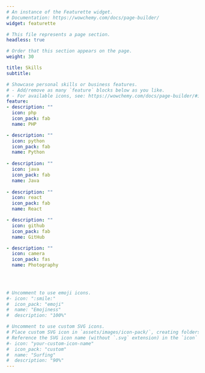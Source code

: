 ```yaml
---
# An instance of the Featurette widget.
# Documentation: https://wowchemy.com/docs/page-builder/
widget: featurette

# This file represents a page section.
headless: true

# Order that this section appears on the page.
weight: 30

title: Skills
subtitle:

# Showcase personal skills or business features.
# - Add/remove as many `feature` blocks below as you like.
# - For available icons, see: https://wowchemy.com/docs/page-builder/#icons
feature:
- description: ""
  icon: php
  icon_pack: fab
  name: PHP

- description: ""
  icon: python
  icon_pack: fab
  name: Python  
 
- description: ""
  icon: java
  icon_pack: fab
  name: Java   
 
- description: ""
  icon: react
  icon_pack: fab
  name: React  

- description: ""
  icon: github
  icon_pack: fab
  name: GitHub    

- description: ""
  icon: camera
  icon_pack: fas
  name: Photography  
  
  


# Uncomment to use emoji icons.
#- icon: ":smile:"
#  icon_pack: "emoji"
#  name: "Emojiness"
#  description: "100%"  

# Uncomment to use custom SVG icons.
# Place custom SVG icon in `assets/images/icon-pack/`, creating folders if necessary.
# Reference the SVG icon name (without `.svg` extension) in the `icon` field.
#- icon: "your-custom-icon-name"
#  icon_pack: "custom"
#  name: "Surfing"
#  description: "90%"
---
```


